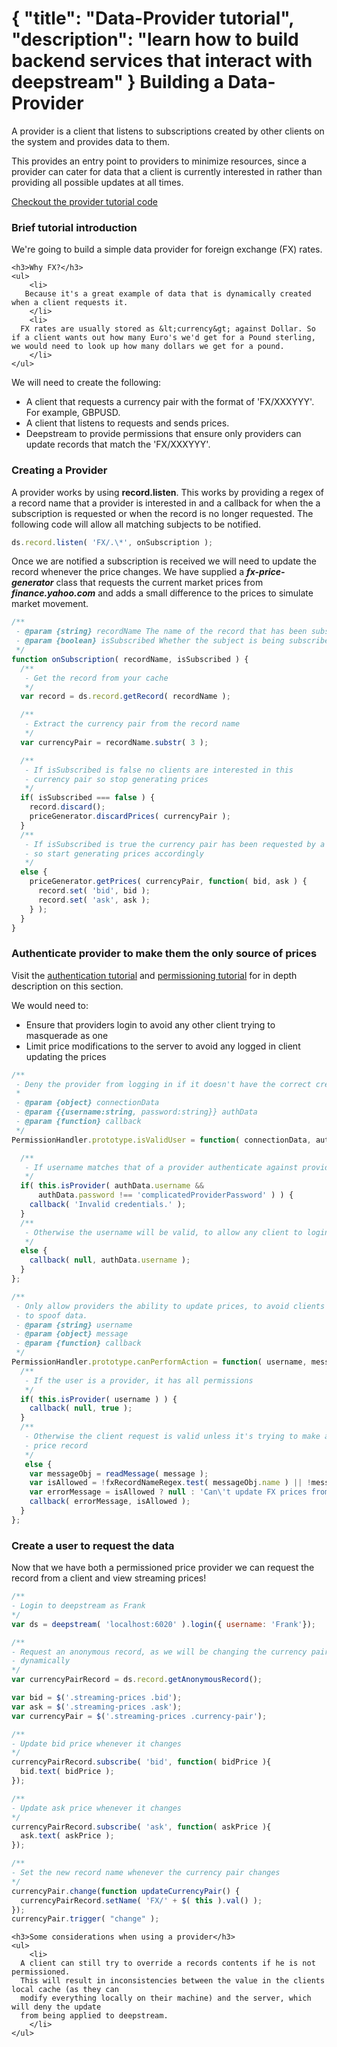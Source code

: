 {
  "title": "Data-Provider tutorial",
  "description": "learn how to build backend services that interact with deepstream"
}
Building a Data-Provider
===========================================

A provider is a client that listens to subscriptions created by other clients on
the system and provides data to them.

This provides an entry point to providers to minimize resources, since a provider
can cater for data that a client is currently interested in rather than providing
all possible updates at all times.

<a class="mega" href="//github.com/deepstreamIO/ds-demo-provider"><i class="fa fa-github"></i>Checkout the provider tutorial code</a>

### Brief tutorial introduction

We're going to build a simple data provider for foreign exchange (FX) rates.

<div class="hint-box fa fa-lightbulb-o">

	<h3>Why FX?</h3>
	<ul>
		<li>
       Because it's a great example of data that is dynamically created when a client requests it.
		</li>
		<li>
      FX rates are usually stored as &lt;currency&gt; against Dollar. So if a client wants out how many Euro's we'd get for a Pound sterling, we would need to look up how many dollars we get for a pound.
		</li>
  	</ul>
</div>

We will need to create the following:
- A client that requests a currency pair with the format of 'FX/XXXYYY'. For example, GBPUSD.
- A client that listens to requests and sends prices.
- Deepstream to provide permissions that ensure only providers can update records that match the 'FX/XXXYYY'.

### Creating a Provider

A provider works by using **record.listen**. This works by providing a regex of a record name that a
provider is interested in and a callback for when the a subscription is requested or when the record is
no longer requested. The following code will allow all matching subjects to be notified.

```javascript
ds.record.listen( 'FX/.\*', onSubscription );
```

Once we are notified a subscription is received we will need to update the record whenever the price changes.
We have supplied a ***fx-price-generator*** class that requests the current market prices from ***finance.yahoo.com*** and adds a small difference to the prices to simulate market movement.

```javascript
/**
 - @param {string} recordName The name of the record that has been subscribed to
 - @param {boolean} isSubscribed Whether the subject is being subscribed too or disposed of.
 */
function onSubscription( recordName, isSubscribed ) {
  /**
   - Get the record from your cache
   */
  var record = ds.record.getRecord( recordName );

  /**
   - Extract the currency pair from the record name
   */
  var currencyPair = recordName.substr( 3 );

  /**
   - If isSubscribed is false no clients are interested in this
   - currency pair so stop generating prices
   */
  if( isSubscribed === false ) {
    record.discard();
    priceGenerator.discardPrices( currencyPair );
  }
  /**
   - If isSubscribed is true the currency pair has been requested by a client
   - so start generating prices accordingly
   */
  else {
    priceGenerator.getPrices( currencyPair, function( bid, ask ) {
      record.set( 'bid', bid );
      record.set( 'ask', ask );
    } );
  }
}
```

### Authenticate provider to make them the only source of prices

Visit the <a href="authentication.html">authentication tutorial</a> and <a href="permissioning.html">permissioning tutorial</a> for in depth description on this section.

We would need to:
- Ensure that providers login to avoid any other client trying to
masquerade as one
- Limit price modifications to the server to avoid any logged in client updating
the prices

```javascript
/**
 - Deny the provider from logging in if it doesn't have the correct credentials.
 *
 - @param {object} connectionData
 - @param {{username:string, password:string}} authData
 - @param {function} callback
 */
PermissionHandler.prototype.isValidUser = function( connectionData, authData, callback ) {

  /**
   - If username matches that of a provider authenticate against provided password
   */
  if( this.isProvider( authData.username &&
      authData.password !== 'complicatedProviderPassword' ) ) {
    callback( 'Invalid credentials.' );
  }
  /**
   - Otherwise the username will be valid, to allow any client to login
   */
  else {
    callback( null, authData.username );
  }
};

/**
 - Only allow providers the ability to update prices, to avoid clients from trying
 - to spoof data.
 - @param {string} username
 - @param {object} message
 - @param {function} callback
 */
PermissionHandler.prototype.canPerformAction = function( username, message, callback ) {
  /**
   - If the user is a provider, it has all permissions
   */
  if( this.isProvider( username ) ) {
    callback( null, true );
  }
  /**
   - Otherwise the client request is valid unless it's trying to make a change to a #
   - price record
   */
   else {
    var messageObj = readMessage( message );
    var isAllowed = !fxRecordNameRegex.test( messageObj.name ) || !messageObj.isChange;
    var errorMessage = isAllowed ? null : 'Can\'t update FX prices from client';
    callback( errorMessage, isAllowed );
  }
};
```

### Create a user to request the data

Now that we have both a permissioned price provider we can request the record from a client
and view streaming prices!

```javascript
/**
- Login to deepstream as Frank
*/
var ds = deepstream( 'localhost:6020' ).login({ username: 'Frank'});

/**
- Request an anonymous record, as we will be changing the currency pair
- dynamically
*/
var currencyPairRecord = ds.record.getAnonymousRecord();

var bid = $('.streaming-prices .bid');
var ask = $('.streaming-prices .ask');
var currencyPair = $('.streaming-prices .currency-pair');

/**
- Update bid price whenever it changes
*/
currencyPairRecord.subscribe( 'bid', function( bidPrice ){
  bid.text( bidPrice );
});

/**
- Update ask price whenever it changes
*/
currencyPairRecord.subscribe( 'ask', function( askPrice ){
  ask.text( askPrice );
});

/**
- Set the new record name whenever the currency pair changes
*/
currencyPair.change(function updateCurrencyPair() {
  currencyPairRecord.setName( 'FX/' + $( this ).val() );
});
currencyPair.trigger( "change" );
```

<div class="hint-box fa fa-lightbulb-o">

	<h3>Some considerations when using a provider</h3>
	<ul>
		<li>
      A client can still try to override a records contents if he is not permissioned.
      This will result in inconsistencies between the value in the clients local cache (as they can
      modify everything locally on their machine) and the server, which will deny the update
      from being applied to deepstream.
		</li>
  	</ul>
</div>
